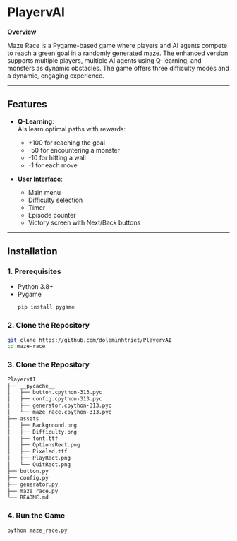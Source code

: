 # PlayervAI

**Overview**

Maze Race is a Pygame-based game where players and AI agents compete to reach a green goal in a randomly generated maze. The enhanced version supports multiple players, multiple AI agents using Q-learning, and monsters as dynamic obstacles. The game offers three difficulty modes and a dynamic, engaging experience.

---

## Features

- **Q-Learning**:  
  AIs learn optimal paths with rewards:  
  - +100 for reaching the goal  
  - -50 for encountering a monster  
  - -10 for hitting a wall  
  - -1 for each move  

- **User Interface**:  
  - Main menu  
  - Difficulty selection  
  - Timer  
  - Episode counter  
  - Victory screen with Next/Back buttons  

---

## Installation

### 1. Prerequisites

- Python 3.8+  
- Pygame  
  ```bash
  pip install pygame

### 2. Clone the Repository

  ```bash
  git clone https://github.com/doleminhtriet/PlayervAI
  cd maze-race
  ```

### 3. Clone the Repository

  ```bash
  PlayervAI
  ├── __pycache__
  │   ├── button.cpython-313.pyc
  │   ├── config.cpython-313.pyc
  │   ├── generator.cpython-313.pyc
  │   └── maze_race.cpython-313.pyc
  ├── assets
  │   ├── Background.png
  │   ├── Difficulty.png
  │   ├── font.ttf
  │   ├── OptionsRect.png
  │   ├── Pixeled.ttf
  │   ├── PlayRect.png
  │   └── QuitRect.png
  ├── button.py
  ├── config.py
  ├── generator.py
  ├── maze_race.py
  └── README.md
  ```
### 4. Run the Game
  ```bash
  python maze_race.py


